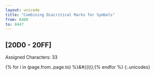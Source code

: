 ```yaml
---
layout: unicode
title: "Combining Diacritical Marks for Symbols"
from: 8400
to: 8447
---
```


## 	[20D0 - 20FF]

Assigned Characters: 33

{% for i in (page.from..page.to) %}<i>&#{{i}};</i>{% endfor %}
{:.unicodes}
